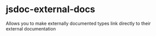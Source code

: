 # jsdoc-external-docs
Allows you to make externally documented types link directly to their external documentation
